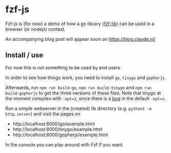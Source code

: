 # fzf-js

Fzf-js is (for now) a demo of how a go library ([fzf-lib](https://github.com/reinhrst/fzf-lib)) can be used in a browser (or nodejs) context.

An accompanying blog post will appear soon on https://blog.claude.nl/

## Install / use
For now this is not something to be used by end users.

In order to see how things work, you need to install `go`, `tinygo` and `gopherjs`.

Afterwards, run `npm run build-go`, `npm run build-tinygo` and `npm run build-gopherjs` to get the three versions of these files.
Note that tinygo at the moment compiles with `-opt=2`, since there is a [bug](https://github.com/tinygo-org/tinygo/issues/1790) in the default `-opt=z`.

Run a simple webserver in the (created) lib directory (e.g. `python3 -m http.server`) and visit the pages on
- http://localhost:8000/go/example.html
- http://localhost:8000/tinygo/example.html
- http://localhost:8000/gopherjs/example.html


In the console you can play around with Fzf if you want.
